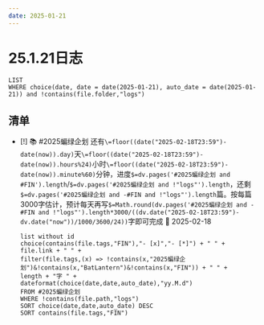 ```yaml
---
date: 2025-01-21
---
```


# 25.1.21日志

```dataview
LIST
WHERE choice(date, date = date(2025-01-21), auto_date = date(2025-01-21)) and !contains(file.folder,"logs")
```

## 清单

- [!] 📚 #2025蝙绿企划 还有`\=floor((date("2025-02-18T23:59")-date(now)).day)`天`\=floor((date("2025-02-18T23:59")-date(now)).hours%24)`小时`\=floor((date("2025-02-18T23:59")-date(now)).minute%60)`分钟，进度`$=dv.pages('#2025蝙绿企划 and #FIN').length`/`$=dv.pages('#2025蝙绿企划 and !"logs"').length`，还剩`$=dv.pages('#2025蝙绿企划 and -#FIN and !"logs"').length`篇。按每篇3000字估计，预计每天再写`$=Math.round(dv.pages('#2025蝙绿企划 and -#FIN and !"logs"').length*3000/((dv.date("2025-02-18T23:59")-dv.date("now"))/1000/3600/24))`字即可完成 📅 2025-02-18

    ```dataview
    list without id
    choice(contains(file.tags,"FIN"),"- [x]","- [*]") + " " +
    file.link + " " +
    filter(file.tags,(x) => !contains(x,"2025蝙绿企划")&!contains(x,"BatLantern")&!contains(x,"FIN")) + " " +
    length + "字 " +
    dateformat(choice(date,date,auto_date),"yy.M.d")
    FROM #2025蝙绿企划
    WHERE !contains(file.path,"logs")
    SORT choice(date,date,auto_date) DESC
    SORT contains(file.tags,"FIN")
    ```
